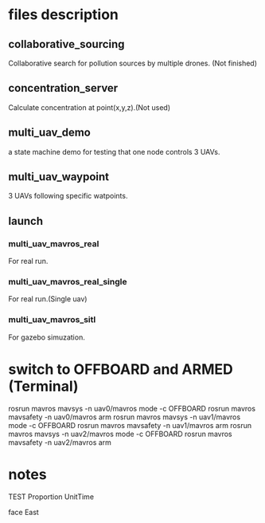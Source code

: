 # files description
## collaborative_sourcing
Collaborative search for pollution sources by multiple drones. (Not finished)

## concentration_server
Calculate concentration at point(x,y,z).(Not used)

## multi_uav_demo
a state machine demo for testing that one node controls 3 UAVs.

## multi_uav_waypoint
3 UAVs following specific watpoints.

## launch
### multi_uav_mavros_real
For real run.

### multi_uav_mavros_real_single
For real run.(Single uav)

### multi_uav_mavros_sitl
For gazebo simuzation.

# switch to OFFBOARD and ARMED (Terminal)
rosrun mavros mavsys -n uav0/mavros mode -c OFFBOARD
rosrun mavros mavsafety -n uav0/mavros arm
rosrun mavros mavsys -n uav1/mavros mode -c OFFBOARD
rosrun mavros mavsafety -n uav1/mavros arm
rosrun mavros mavsys -n uav2/mavros mode -c OFFBOARD
rosrun mavros mavsafety -n uav2/mavros arm



# notes
TEST
Proportion
UnitTime


face East
